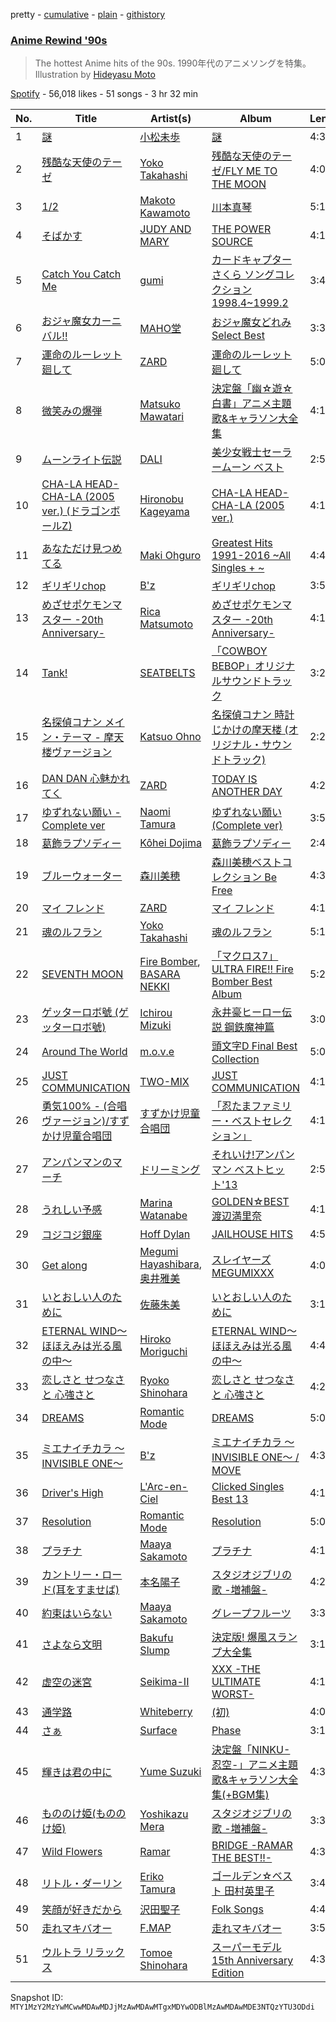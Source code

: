pretty - [cumulative](/playlists/cumulative/37i9dQZF1DXanOaZVFiwtB.md) - [plain](/playlists/plain/37i9dQZF1DXanOaZVFiwtB) - [githistory](https://github.githistory.xyz/mackorone/spotify-playlist-archive/blob/main/playlists/plain/37i9dQZF1DXanOaZVFiwtB)

### [Anime Rewind '90s](https://open.spotify.com/playlist/37i9dQZF1DXanOaZVFiwtB)

> The hottest Anime hits of the 90s\. 1990年代のアニメソングを特集。Illustration by <a href="https://www.instagram.com/hideyasu\_moto/"> Hideyasu Moto</a>

[Spotify](https://open.spotify.com/user/spotify) - 56,018 likes - 51 songs - 3 hr 32 min

| No. | Title | Artist(s) | Album | Length |
|---|---|---|---|---|
| 1 | [謎](https://open.spotify.com/track/42S5PVNFPb4xwxl51HVh0k) | [小松未歩](https://open.spotify.com/artist/2F7g9r3yzmCfMlUnfDa80X) | [謎](https://open.spotify.com/album/7mgGlCQhihfUrVj7IBabYk) | 4:35 |
| 2 | [残酷な天使のテーゼ](https://open.spotify.com/track/3dDZFJSvdT9N2nNAdsE9j2) | [Yoko Takahashi](https://open.spotify.com/artist/2RSmBT9gH02j53dMSw982t) | [残酷な天使のテーゼ/FLY ME TO THE MOON](https://open.spotify.com/album/27ysS0QNhMKuq2UBBxu8d9) | 4:05 |
| 3 | [1/2](https://open.spotify.com/track/30RyPOEySEbfoHsd2UELNb) | [Makoto Kawamoto](https://open.spotify.com/artist/2MF3aPE7iQsg8CtlBmHfjx) | [川本真琴](https://open.spotify.com/album/2h51mctnS9OjJFqs6HT0Ip) | 5:15 |
| 4 | [そばかす](https://open.spotify.com/track/0y0lQ10KHJCZqRQtXIvh1T) | [JUDY AND MARY](https://open.spotify.com/artist/7unNuvk3OEqGmegHTaxRA9) | [THE POWER SOURCE](https://open.spotify.com/album/6WOs9qwCv99wCa8rI0hkMr) | 4:15 |
| 5 | [Catch You Catch Me](https://open.spotify.com/track/6ElSzFGDDrOnE0ifSf7WMC) | [gumi](https://open.spotify.com/artist/7EpnSFEhtEQmIOXPDwGXQ5) | [カードキャプターさくら ソングコレクション 1998.4\~1999.2](https://open.spotify.com/album/3DbJExsQsNeyI1D86ooudT) | 3:45 |
| 6 | [おジャ魔女カーニバル!!](https://open.spotify.com/track/63CbmTcrmJlFYSehryyG48) | [MAHO堂](https://open.spotify.com/artist/4iaXf3pKcpKpWrIaPDg2li) | [おジャ魔女どれみ Select Best](https://open.spotify.com/album/4IKaNqQcDMuRkfpTGU1HIT) | 3:35 |
| 7 | [運命のルーレット廻して](https://open.spotify.com/track/36LFRJKinf0TWJjHg6SmHg) | [ZARD](https://open.spotify.com/artist/2NKadilSWCwuqGp5QoDeUS) | [運命のルーレット廻して](https://open.spotify.com/album/0am0AmvgNvxLx0swxwyQVx) | 5:00 |
| 8 | [微笑みの爆弾](https://open.spotify.com/track/5umjq620i9NI0l5wZvmjPr) | [Matsuko Mawatari](https://open.spotify.com/artist/4uXVncHzrGNwBaQHOWLGG5) | [決定盤「幽☆遊☆白書」アニメ主題歌&キャラソン大全集](https://open.spotify.com/album/7JMovRguegwVoP29vemjTE) | 4:12 |
| 9 | [ムーンライト伝説](https://open.spotify.com/track/3fbEsr4mfsFbKYOBU074Fy) | [DALI](https://open.spotify.com/artist/6emADnvWyoxFZipxX89lHl) | [美少女戦士セーラームーン ベスト](https://open.spotify.com/album/11RDia9ZrdWS4z90ZrK23h) | 2:55 |
| 10 | [CHA\-LA HEAD\-CHA\-LA \(2005 ver.\) \(ドラゴンボールZ\)](https://open.spotify.com/track/40rB6GShOHTdu8ZZZZtVG8) | [Hironobu Kageyama](https://open.spotify.com/artist/6qTKdHuHW9MFnjfV3JYmz8) | [CHA\-LA HEAD\-CHA\-LA \(2005 ver.\)](https://open.spotify.com/album/6ODDOBJd06l5Cb5qTbS5qt) | 4:13 |
| 11 | [あなただけ見つめてる](https://open.spotify.com/track/0e4jGLY8dwOnhniy2Hdtzc) | [Maki Ohguro](https://open.spotify.com/artist/2iTndWRSbuvR1tQkXzT59b) | [Greatest Hits 1991\-2016 \~All Singles + \~](https://open.spotify.com/album/7H21cTv0viuP7vGAbPu5wA) | 4:42 |
| 12 | [ギリギリchop](https://open.spotify.com/track/6UUmbqYhL4p8W70bCzfOpx) | [B'z](https://open.spotify.com/artist/7i9bNUSGORP5MIgrii3cJc) | [ギリギリchop](https://open.spotify.com/album/2xvUnnVWLk2tEPlbtOBpOd) | 3:57 |
| 13 | [めざせポケモンマスター \-20th Anniversary\-](https://open.spotify.com/track/3ELgk6SEzS1e1BKqdIh252) | [Rica Matsumoto](https://open.spotify.com/artist/72GURBGvhqtUrJctxI6tE9) | [めざせポケモンマスター \-20th Anniversary\-](https://open.spotify.com/album/3KBzzDchZ4hNeBngIHASeu) | 4:19 |
| 14 | [Tank!](https://open.spotify.com/track/2VqRxxZFbC0uZaTJcZY36c) | [SEATBELTS](https://open.spotify.com/artist/3U3zr5PCRa9ty74uN46iBa) | [「COWBOY BEBOP」オリジナルサウンドトラック](https://open.spotify.com/album/6cYPbwsAFAcddFuGeXMR7l) | 3:29 |
| 15 | [名探偵コナン メイン・テーマ \- 摩天楼ヴァージョン](https://open.spotify.com/track/5vWYRXIw88ZKaOjsvFuWus) | [Katsuo Ohno](https://open.spotify.com/artist/3qqjOqSKN1IKax9C8VmFmZ) | [名探偵コナン 時計じかけの摩天楼 \(オリジナル・サウンドトラック\)](https://open.spotify.com/album/1KvpgzU0FqKKvneATY175e) | 2:27 |
| 16 | [DAN DAN 心魅かれてく](https://open.spotify.com/track/0F1G4ssr0RMdm9h0GEbt40) | [ZARD](https://open.spotify.com/artist/2NKadilSWCwuqGp5QoDeUS) | [TODAY IS ANOTHER DAY](https://open.spotify.com/album/7nGUYK8tHjuKsHgq3qIDhE) | 4:29 |
| 17 | [ゆずれない願い \- Complete ver](https://open.spotify.com/track/0XwNZh26KzqJIKtX5pNLhl) | [Naomi Tamura](https://open.spotify.com/artist/0L7Qb17znlkaydgMefkLUq) | [ゆずれない願い \(Complete ver\)](https://open.spotify.com/album/6IwGUVLkEi4MGhNGTlBtca) | 3:51 |
| 18 | [葛飾ラプソディー](https://open.spotify.com/track/0Db5hjUbBwh3EdcuVRbMMj) | [Kôhei Dojima](https://open.spotify.com/artist/4xIGdXa6w9eWUoVnEsZNJ9) | [葛飾ラプソディー](https://open.spotify.com/album/2tJpQBIrw5JKRli1wBONs7) | 2:48 |
| 19 | [ブルーウォーター](https://open.spotify.com/track/6V9J5JmJC5kki2m7e2X9HG) | [森川美穂](https://open.spotify.com/artist/0cJFRLKH4rhk9pDOukq0gn) | [森川美穂ベストコレクション Be Free](https://open.spotify.com/album/32v1HLUwrJvtWeHqXa3PhZ) | 4:30 |
| 20 | [マイ フレンド](https://open.spotify.com/track/4mt3qRk1HWnk4kyvjbp8Jk) | [ZARD](https://open.spotify.com/artist/2NKadilSWCwuqGp5QoDeUS) | [マイ フレンド](https://open.spotify.com/album/0pZXSUADHSImR5emCEln8R) | 4:19 |
| 21 | [魂のルフラン](https://open.spotify.com/track/4pjQ19ATjMCMFqnEF75O9T) | [Yoko Takahashi](https://open.spotify.com/artist/2RSmBT9gH02j53dMSw982t) | [魂のルフラン](https://open.spotify.com/album/7j1OdqnevNe9r0mwxOmh15) | 5:14 |
| 22 | [SEVENTH MOON](https://open.spotify.com/track/2fr0y91m0KzMkIpkOAOCtL) | [Fire Bomber](https://open.spotify.com/artist/5e2LjlxY6UbtaRq7yZfBqO), [BASARA NEKKI](https://open.spotify.com/artist/3P94aBFfSL9ZKcLpDOlbN2) | [「マクロス7」ULTRA FIRE!! Fire Bomber Best Album](https://open.spotify.com/album/3AaxqZ3d4vCWRyJuR40yHr) | 5:24 |
| 23 | [ゲッターロボ號 \(ゲッターロボ號\)](https://open.spotify.com/track/5oWCL1JWKTWfWNj0tAzwK5) | [Ichirou Mizuki](https://open.spotify.com/artist/7EhMQ6pNrTq7r9IlIxqG24) | [永井豪ヒーロー伝説 鋼鉄魔神篇](https://open.spotify.com/album/4khnrd3qIG0miG9HvJz0hL) | 3:08 |
| 24 | [Around The World](https://open.spotify.com/track/1gsbM54z2EPqErHfiPIIhy) | [m.o.v.e](https://open.spotify.com/artist/13Y7h239f3l2knkpG5O7Uo) | [頭文字D Final Best Collection](https://open.spotify.com/album/6MbFICztIWFvQAiOfdB0Qx) | 5:06 |
| 25 | [JUST COMMUNICATION](https://open.spotify.com/track/2MJuRVxvB0Wq298yZAmpuT) | [TWO\-MIX](https://open.spotify.com/artist/5BSOMHNc0qjG5WFU3bWjn8) | [JUST COMMUNICATION](https://open.spotify.com/album/3srT3oJ15NvnclIkLlvN8q) | 4:19 |
| 26 | [勇気100% \- \(合唱ヴァージョン\)/すずかけ児童合唱団](https://open.spotify.com/track/0UBWkGVqwsWESsVfdnXbut) | [すずかけ児童合唱団](https://open.spotify.com/artist/3HozfEg3Tn0RVf1aBJLdnU) | [「忍たまファミリー・ベストセレクション」](https://open.spotify.com/album/4VUJ2ges1ogO66dtbvTSpP) | 4:14 |
| 27 | [アンパンマンのマーチ](https://open.spotify.com/track/1PKfIbqY6tFFPcvmbHP1RS) | [ドリーミング](https://open.spotify.com/artist/4M9FTgU2MKVIwZAFfMsr3r) | [それいけ!アンパンマン ベストヒット'13](https://open.spotify.com/album/6ngjF7VE4ylUtdEpIKody0) | 2:50 |
| 28 | [うれしい予感](https://open.spotify.com/track/24NgUiLBVjMQai0qKgvraZ) | [Marina Watanabe](https://open.spotify.com/artist/7fECFlpIoo88jHc85cD642) | [GOLDEN☆BEST 渡辺満里奈](https://open.spotify.com/album/068zocVA2NemLrj7LdYqL9) | 4:11 |
| 29 | [コジコジ銀座](https://open.spotify.com/track/01zzfKPpN3CnJy4jNtsPQm) | [Hoff Dylan](https://open.spotify.com/artist/47ircJ7HYosHqScopxYS4S) | [JAILHOUSE HITS](https://open.spotify.com/album/3SuGZOwkctOdagWobz29SA) | 4:56 |
| 30 | [Get along <ALBUM VERSION>](https://open.spotify.com/track/5rPF3lhPX8Vvkf7gTgheyF) | [Megumi Hayashibara](https://open.spotify.com/artist/53e5Lp1qdqsYgfGL9YuW5p), [奥井雅美](https://open.spotify.com/artist/4Ii7UojF0YlO2h2dIhdWfU) | [スレイヤーズMEGUMIXXX](https://open.spotify.com/album/55RelAMhqC3ubteVrbIY8I) | 4:09 |
| 31 | [いとおしい人のために](https://open.spotify.com/track/3ox8aLcTppZcXw0vD0kytx) | [佐藤朱美](https://open.spotify.com/artist/0b4NaVu4HHtkMPNPJPMWGz) | [いとおしい人のために](https://open.spotify.com/album/5x8WJ0ilQQbkmdLeYiy8Z0) | 3:14 |
| 32 | [ETERNAL WIND〜ほほえみは光る風の中〜](https://open.spotify.com/track/0oujcSEZBOPlydWvuendv5) | [Hiroko Moriguchi](https://open.spotify.com/artist/1F26f2fTqYBhCtp6sXAsQV) | [ETERNAL WIND〜ほほえみは光る風の中〜](https://open.spotify.com/album/7JMmZna6FAjM1jzZtucxOw) | 4:45 |
| 33 | [恋しさと せつなさと 心強さと](https://open.spotify.com/track/4t6gCnZijXxfFkrZG2RDHg) | [Ryoko Shinohara](https://open.spotify.com/artist/2Ff8zALDdJVexxrBF9an2M) | [恋しさと せつなさと 心強さと](https://open.spotify.com/album/5zOHKJBwcLlZ1Oby7ktwpI) | 4:22 |
| 34 | [DREAMS](https://open.spotify.com/track/3N9CUAci3R0gWPEThCYIJn) | [Romantic Mode](https://open.spotify.com/artist/1HWjBMDxhQeelXKA2vdgbp) | [DREAMS](https://open.spotify.com/album/4xPUXxamRojoGcFGn6ArJE) | 5:01 |
| 35 | [ミエナイチカラ 〜INVISIBLE ONE〜](https://open.spotify.com/track/1B7JdytwORQ3snphFEbPW1) | [B'z](https://open.spotify.com/artist/7i9bNUSGORP5MIgrii3cJc) | [ミエナイチカラ 〜INVISIBLE ONE〜 / MOVE](https://open.spotify.com/album/13hOMXiB9ydOwyIOY7JxoT) | 4:38 |
| 36 | [Driver's High](https://open.spotify.com/track/6AFFRH3IXCHfAjBDmx8ifo) | [L'Arc\-en\-Ciel](https://open.spotify.com/artist/6jTjjAjvYvMYfaqi837p5x) | [Clicked Singles Best 13](https://open.spotify.com/album/45IByWn7b2KKHpBQ38KRFl) | 4:10 |
| 37 | [Resolution](https://open.spotify.com/track/4p0yL3juQ7x95COvWGpGcw) | [Romantic Mode](https://open.spotify.com/artist/1HWjBMDxhQeelXKA2vdgbp) | [Resolution](https://open.spotify.com/album/67EuyVPgcrrW1V67NFuMZz) | 5:02 |
| 38 | [プラチナ](https://open.spotify.com/track/1OugCc4G4lXxSrDXahmdXL) | [Maaya Sakamoto](https://open.spotify.com/artist/4zT3gUH3Xb50swQKT4E9vw) | [プラチナ](https://open.spotify.com/album/5mgabloGQx0OJUq1WgbkaL) | 4:10 |
| 39 | [カントリー・ロード\(耳をすませば\)](https://open.spotify.com/track/05ZK15TznnzSCm9zeF0Y8j) | [本名陽子](https://open.spotify.com/artist/6Sjyx1ilVnUtyFWOPTPKFc) | [スタジオジブリの歌 \-増補盤\-](https://open.spotify.com/album/4gDHjZDOdAjgeCTXpMTsE5) | 4:26 |
| 40 | [約束はいらない](https://open.spotify.com/track/0DU2Iw0OYOYPX4kMOZo2dl) | [Maaya Sakamoto](https://open.spotify.com/artist/4zT3gUH3Xb50swQKT4E9vw) | [グレープフルーツ](https://open.spotify.com/album/3DoNxjRSTZnR4NLrQZhTFO) | 3:32 |
| 41 | [さよなら文明](https://open.spotify.com/track/5P5sWf8z8yvVS81BpNKYHx) | [Bakufu Slump](https://open.spotify.com/artist/38S2jSY9Fr0AcZZWMrKuqC) | [決定版! 爆風スランプ大全集](https://open.spotify.com/album/1cEp9b0ylPPPxkgCD0W3Kd) | 3:15 |
| 42 | [虚空の迷宮](https://open.spotify.com/track/7w7BTGHrb0TOJDJtkBS3SL) | [Seikima\-II](https://open.spotify.com/artist/3xl8koA4X7WDnRYSmjYeDa) | [XXX \-THE ULTIMATE WORST\-](https://open.spotify.com/album/5BjhOyL2SL0DfQIAfKV41f) | 4:18 |
| 43 | [通学路](https://open.spotify.com/track/4aPWrSvOPs0TEfQviAvjAb) | [Whiteberry](https://open.spotify.com/artist/76oZZyUq2OsR4uvuZVYdPn) | [\(初\)](https://open.spotify.com/album/5N2CPtTbsPdd706lfTJiUj) | 4:05 |
| 44 | [さぁ](https://open.spotify.com/track/72zujXU2gjddcwOw48spLR) | [Surface](https://open.spotify.com/artist/7c3NwFEgdzvFdGIa7wku5K) | [Phase](https://open.spotify.com/album/46ZYjyPcLKOIVG6ckePek9) | 3:14 |
| 45 | [輝きは君の中に](https://open.spotify.com/track/04uMxC39AD3awh5DoNdyP5) | [Yume Suzuki](https://open.spotify.com/artist/3DafdgrWjaJJ9pHUtnKUvt) | [決定盤「NINKU\-忍空\-」アニメ主題歌&キャラソン大全集\(+BGM集\)](https://open.spotify.com/album/2bxLROOE511QJ9NCQUB5xx) | 4:39 |
| 46 | [もののけ姫\(もののけ姫\)](https://open.spotify.com/track/5omQL0li1emtsxFOj0Byf5) | [Yoshikazu Mera](https://open.spotify.com/artist/1gMSjp1uxOKC3VWRTWKaJ2) | [スタジオジブリの歌 \-増補盤\-](https://open.spotify.com/album/4gDHjZDOdAjgeCTXpMTsE5) | 3:32 |
| 47 | [Wild Flowers](https://open.spotify.com/track/4rNiul4j7pF83pAVPO1EYW) | [Ramar](https://open.spotify.com/artist/5ockHlAqpBTuTGxCaIDWSx) | [BRIDGE \-RAMAR THE BEST!!\-](https://open.spotify.com/album/3aIHt2Y6pg8KXmn0Wy6pTe) | 4:34 |
| 48 | [リトル・ダーリン](https://open.spotify.com/track/5iGsTzB68eK6Su7eCHj54W) | [Eriko Tamura](https://open.spotify.com/artist/4tc2Vg3R8pVtea8WeUFIOm) | [ゴールデン☆ベスト 田村英里子](https://open.spotify.com/album/2EmX1f3tSk1TbuqF9epw4p) | 3:44 |
| 49 | [笑顔が好きだから](https://open.spotify.com/track/1YaK1kIu6DANfG2CdxV4Y1) | [沢田聖子](https://open.spotify.com/artist/6vT1iz1bV6fPXBrOYwG83c) | [Folk Songs](https://open.spotify.com/album/5HSNYmUtncyz9BEQV35Lro) | 4:47 |
| 50 | [走れマキバオー](https://open.spotify.com/track/2i6X1ALEo8tpKQhujqEYxk) | [F.MAP](https://open.spotify.com/artist/0YCyPvipguPxXqZmd0EHlB) | [走れマキバオー](https://open.spotify.com/album/2qjnjEgSosPOQYfT6gUIpd) | 3:50 |
| 51 | [ウルトラ リラックス](https://open.spotify.com/track/59TfIBHvlkefLsrMUy2wvz) | [Tomoe Shinohara](https://open.spotify.com/artist/27trVEYHShFRolUZEP29KC) | [スーパーモデル 15th Anniversary Edition](https://open.spotify.com/album/3e54EqkG6yNxDS4D9tfL0X) | 4:35 |

Snapshot ID: `MTY1MzY2MzYwMCwwMDAwMDJjMzAwMDAwMTgxMDYwODBlMzAwMDAwMDE3NTQzYTU3ODdi`
